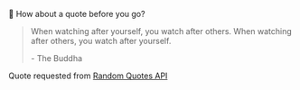 📣 How about a quote before you go?

> When watching after yourself, you watch after others. When watching after others, you watch after yourself.
>
> <p>- The Buddha</p>

Quote requested from [Random Quotes API](https://github.com/lukePeavey/quotable)
